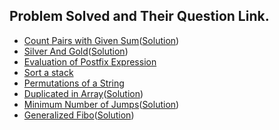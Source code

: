 ## Problem Solved and Their Question Link.

- [Count Pairs with Given Sum](https://practice.geeksforgeeks.org/problems/count-pairs-with-given-sum5022/1#)([Solution](./count_pairs_given_sum.py))
- [Silver And Gold](https://github.com/siddharth2016/problem-solving/blob/fc3390c1cacb2dace1973b65963c5c46d908e991/GFG/silver_and_gold.py#L3)([Solution](./silver_and_gold.py))
- [Evaluation of Postfix Expression](https://practice.geeksforgeeks.org/problems/evaluation-of-postfix-expression1735/1)
- [Sort a stack](https://practice.geeksforgeeks.org/problems/sort-a-stack/1)
- [Permutations of a String](https://practice.geeksforgeeks.org/problems/permutations-of-a-given-string/0)
- [Duplicated in Array](https://practice.geeksforgeeks.org/problems/find-duplicates-in-an-array/1#)([Solution](./duplicates_in_array.py))
- [Minimum Number of Jumps](https://practice.geeksforgeeks.org/problems/minimum-number-of-jumps-1587115620/1#)([Solution](./minimum_jumps.py))
- [Generalized Fibo](https://practice.geeksforgeeks.org/problems/generalised-fibonacci-numbers1820/1#)([Solution](./generalized_fibo.py))